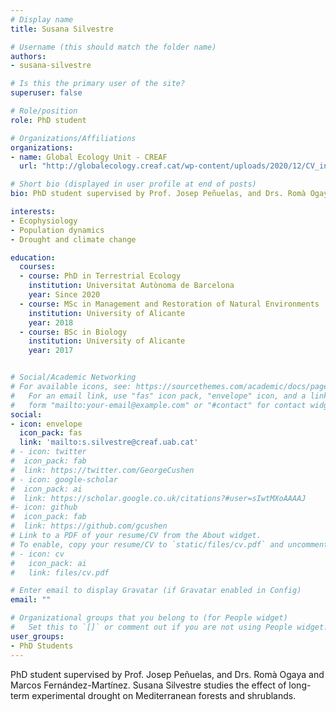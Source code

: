 ```yaml
---
# Display name
title: Susana Silvestre

# Username (this should match the folder name)
authors:
- susana-silvestre

# Is this the primary user of the site?
superuser: false

# Role/position
role: PhD student

# Organizations/Affiliations
organizations:
- name: Global Ecology Unit - CREAF
  url: "http://globalecology.creaf.cat/wp-content/uploads/2020/12/CV_ingles_Susana_Silvestre.pdf"

# Short bio (displayed in user profile at end of posts)
bio: PhD student supervised by Prof. Josep Peñuelas, and Drs. Romà Ogaya and Marcos Fernández-Martínez.  

interests:
- Ecophysiology
- Population dynamics
- Drought and climate change

education:
  courses:
  - course: PhD in Terrestrial Ecology
    institution: Universitat Autònoma de Barcelona
    year: Since 2020
  - course: MSc in Management and Restoration of Natural Environments
    institution: University of Alicante
    year: 2018
  - course: BSc in Biology
    institution: University of Alicante
    year: 2017


# Social/Academic Networking
# For available icons, see: https://sourcethemes.com/academic/docs/page-builder/#icons
#   For an email link, use "fas" icon pack, "envelope" icon, and a link in the
#   form "mailto:your-email@example.com" or "#contact" for contact widget.
social:
- icon: envelope
  icon_pack: fas
  link: 'mailto:s.silvestre@creaf.uab.cat'
# - icon: twitter
#  icon_pack: fab
#  link: https://twitter.com/GeorgeCushen
# - icon: google-scholar
#  icon_pack: ai
#  link: https://scholar.google.co.uk/citations?#user=sIwtMXoAAAAJ
#- icon: github
#  icon_pack: fab
#  link: https://github.com/gcushen
# Link to a PDF of your resume/CV from the About widget.
# To enable, copy your resume/CV to `static/files/cv.pdf` and uncomment the lines below.
# - icon: cv
#   icon_pack: ai
#   link: files/cv.pdf

# Enter email to display Gravatar (if Gravatar enabled in Config)
email: ""

# Organizational groups that you belong to (for People widget)
#   Set this to `[]` or comment out if you are not using People widget.
user_groups:
- PhD Students
---
```


PhD student supervised by Prof. Josep Peñuelas, and Drs. Romà Ogaya and Marcos Fernández-Martínez. Susana Silvestre studies the effect of long-term experimental drought on Mediterranean forests and shrublands.
